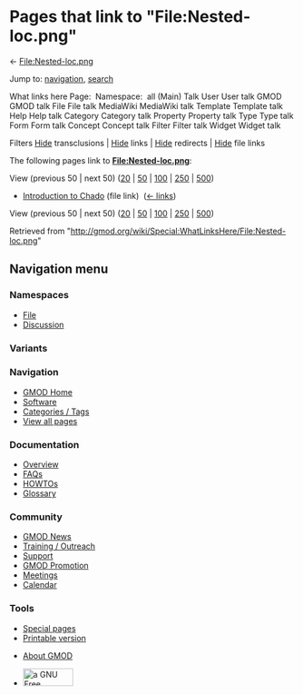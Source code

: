 <div id="mw-page-base" class="noprint">

</div>

<div id="mw-head-base" class="noprint">

</div>

<div id="content" class="mw-body" role="main">

<span id="top"></span>

<div id="mw-js-message" style="display:none;">

</div>



# <span dir="auto">Pages that link to "File:Nested-loc.png"</span>

<div id="bodyContent">

<div id="contentSub">

← [File:Nested-loc.png](/wiki/File:Nested-loc.png "File:Nested-loc.png")

</div>

<div id="jump-to-nav" class="mw-jump">

Jump to: [navigation](#mw-navigation), [search](#p-search)

</div>

<div id="mw-content-text">

What links here Page:  Namespace:  all (Main) Talk User User talk GMOD
GMOD talk File File talk MediaWiki MediaWiki talk Template Template talk
Help Help talk Category Category talk Property Property talk Type Type
talk Form Form talk Concept Concept talk Filter Filter talk Widget
Widget talk

Filters
[Hide](/mediawiki/index.php?title=Special:WhatLinksHere/File:Nested-loc.png&hidetrans=1 "Special:WhatLinksHere/File:Nested-loc.png")
transclusions \|
[Hide](/mediawiki/index.php?title=Special:WhatLinksHere/File:Nested-loc.png&hidelinks=1 "Special:WhatLinksHere/File:Nested-loc.png")
links \|
[Hide](/mediawiki/index.php?title=Special:WhatLinksHere/File:Nested-loc.png&hideredirs=1 "Special:WhatLinksHere/File:Nested-loc.png")
redirects \|
[Hide](/mediawiki/index.php?title=Special:WhatLinksHere/File:Nested-loc.png&hideimages=1 "Special:WhatLinksHere/File:Nested-loc.png")
file links

The following pages link to
**[File:Nested-loc.png](/wiki/File:Nested-loc.png "File:Nested-loc.png")**:

View (previous 50 \| next 50)
([20](/mediawiki/index.php?title=Special:WhatLinksHere/File:Nested-loc.png&limit=20 "Special:WhatLinksHere/File:Nested-loc.png")
\|
[50](/mediawiki/index.php?title=Special:WhatLinksHere/File:Nested-loc.png&limit=50 "Special:WhatLinksHere/File:Nested-loc.png")
\|
[100](/mediawiki/index.php?title=Special:WhatLinksHere/File:Nested-loc.png&limit=100 "Special:WhatLinksHere/File:Nested-loc.png")
\|
[250](/mediawiki/index.php?title=Special:WhatLinksHere/File:Nested-loc.png&limit=250 "Special:WhatLinksHere/File:Nested-loc.png")
\|
[500](/mediawiki/index.php?title=Special:WhatLinksHere/File:Nested-loc.png&limit=500 "Special:WhatLinksHere/File:Nested-loc.png"))

- [Introduction to
  Chado](/wiki/Introduction_to_Chado "Introduction to Chado") (file
  link) ‎ <span class="mw-whatlinkshere-tools">([←
  links](/mediawiki/index.php?title=Special:WhatLinksHere&target=Introduction+to+Chado "Special:WhatLinksHere"))</span>

View (previous 50 \| next 50)
([20](/mediawiki/index.php?title=Special:WhatLinksHere/File:Nested-loc.png&limit=20 "Special:WhatLinksHere/File:Nested-loc.png")
\|
[50](/mediawiki/index.php?title=Special:WhatLinksHere/File:Nested-loc.png&limit=50 "Special:WhatLinksHere/File:Nested-loc.png")
\|
[100](/mediawiki/index.php?title=Special:WhatLinksHere/File:Nested-loc.png&limit=100 "Special:WhatLinksHere/File:Nested-loc.png")
\|
[250](/mediawiki/index.php?title=Special:WhatLinksHere/File:Nested-loc.png&limit=250 "Special:WhatLinksHere/File:Nested-loc.png")
\|
[500](/mediawiki/index.php?title=Special:WhatLinksHere/File:Nested-loc.png&limit=500 "Special:WhatLinksHere/File:Nested-loc.png"))

</div>

<div class="printfooter">

Retrieved from
"<http://gmod.org/wiki/Special:WhatLinksHere/File:Nested-loc.png>"

</div>

<div id="catlinks" class="catlinks catlinks-allhidden">

</div>

<div class="visualClear">

</div>

</div>

</div>

<div id="mw-navigation">

## Navigation menu

<div id="mw-head">



<div id="left-navigation">

<div id="p-namespaces" class="vectorTabs" role="navigation"
aria-labelledby="p-namespaces-label">

### Namespaces

- <span id="ca-nstab-image"><a href="/wiki/File:Nested-loc.png" accesskey="c"
  title="View the file page [c]">File</a></span>
- <span id="ca-talk"><a
  href="/mediawiki/index.php?title=File_talk:Nested-loc.png&amp;action=edit&amp;redlink=1"
  accesskey="t"
  title="Discussion about the content page [t]">Discussion</a></span>

</div>

<div id="p-variants" class="vectorMenu emptyPortlet" role="navigation"
aria-labelledby="p-variants-label">

### 

### Variants[](#)

<div class="menu">

</div>

</div>

</div>

<div id="right-navigation">





</div>



</div>

</div>

</div>

<div id="mw-panel">

<div id="p-logo" role="banner">

<a href="/wiki/Main_Page"
style="background-image: url(http://gmod.org/images/GMOD-cogs.png);"
title="Visit the main page"></a>

</div>

<div id="p-Navigation" class="portal" role="navigation"
aria-labelledby="p-Navigation-label">

### Navigation

<div class="body">

- <span id="n-GMOD-Home">[GMOD Home](/wiki/Main_Page)</span>
- <span id="n-Software">[Software](/wiki/GMOD_Components)</span>
- <span id="n-Categories-.2F-Tags">[Categories /
  Tags](/wiki/Categories)</span>
- <span id="n-View-all-pages">[View all
  pages](/wiki/Special:AllPages)</span>

</div>

</div>

<div id="p-Documentation" class="portal" role="navigation"
aria-labelledby="p-Documentation-label">

### Documentation

<div class="body">

- <span id="n-Overview">[Overview](/wiki/Overview)</span>
- <span id="n-FAQs">[FAQs](/wiki/Category:FAQ)</span>
- <span id="n-HOWTOs">[HOWTOs](/wiki/Category:HOWTO)</span>
- <span id="n-Glossary">[Glossary](/wiki/Glossary)</span>

</div>

</div>

<div id="p-Community" class="portal" role="navigation"
aria-labelledby="p-Community-label">

### Community

<div class="body">

- <span id="n-GMOD-News">[GMOD News](/wiki/GMOD_News)</span>
- <span id="n-Training-.2F-Outreach">[Training /
  Outreach](/wiki/Training_and_Outreach)</span>
- <span id="n-Support">[Support](/wiki/Support)</span>
- <span id="n-GMOD-Promotion">[GMOD
  Promotion](/wiki/GMOD_Promotion)</span>
- <span id="n-Meetings">[Meetings](/wiki/Meetings)</span>
- <span id="n-Calendar">[Calendar](/wiki/Calendar)</span>

</div>

</div>

<div id="p-tb" class="portal" role="navigation"
aria-labelledby="p-tb-label">

### Tools

<div class="body">

- <span id="t-specialpages"><a href="/wiki/Special:SpecialPages" accesskey="q"
  title="A list of all special pages [q]">Special pages</a></span>
- <span id="t-print"><a
  href="/mediawiki/index.php?title=Special:WhatLinksHere/File:Nested-loc.png&amp;printable=yes"
  rel="alternate" accesskey="p"
  title="Printable version of this page [p]">Printable version</a></span>

</div>

</div>

</div>

</div>

<div id="footer" role="contentinfo">

- <span id="footer-places-about">[About
  GMOD](/wiki/GMOD:About "GMOD:About")</span>

<!-- -->

- <span id="footer-copyrightico">[<img src="http://www.gnu.org/graphics/gfdl-logo-small.png" width="88"
  height="31" alt="a GNU Free Documentation License" />](http://www.gnu.org/licenses/fdl-1.3.html)</span>




</div>
